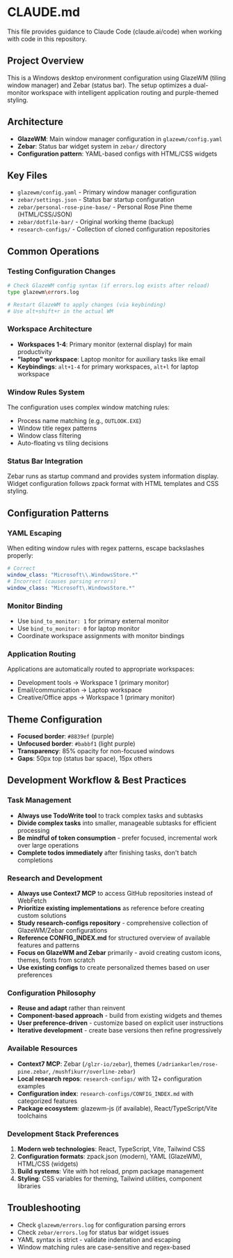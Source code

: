 # CLAUDE.md

This file provides guidance to Claude Code (claude.ai/code) when working with code in this repository.

## Project Overview
This is a Windows desktop environment configuration using GlazeWM (tiling window manager) and Zebar (status bar). The setup optimizes a dual-monitor workspace with intelligent application routing and purple-themed styling.

## Architecture
- **GlazeWM**: Main window manager configuration in `glazewm/config.yaml`
- **Zebar**: Status bar widget system in `zebar/` directory
- **Configuration pattern**: YAML-based configs with HTML/CSS widgets

## Key Files
- `glazewm/config.yaml` - Primary window manager configuration
- `zebar/settings.json` - Status bar startup configuration  
- `zebar/personal-rose-pine-base/` - Personal Rose Pine theme (HTML/CSS/JSON)
- `zebar/dotfile-bar/` - Original working theme (backup)
- `research-configs/` - Collection of cloned configuration repositories

## Common Operations

### Testing Configuration Changes
```bash
# Check GlazeWM config syntax (if errors.log exists after reload)
type glazewm\errors.log

# Restart GlazeWM to apply changes (via keybinding)
# Use alt+shift+r in the actual WM
```

### Workspace Architecture
- **Workspaces 1-4**: Primary monitor (external display) for main productivity
- **"laptop" workspace**: Laptop monitor for auxiliary tasks like email
- **Keybindings**: `alt+1-4` for primary workspaces, `alt+l` for laptop workspace

### Window Rules System
The configuration uses complex window matching rules:
- Process name matching (e.g., `OUTLOOK.EXE`)
- Window title regex patterns
- Window class filtering
- Auto-floating vs tiling decisions

### Status Bar Integration
Zebar runs as startup command and provides system information display. Widget configuration follows zpack format with HTML templates and CSS styling.

## Configuration Patterns

### YAML Escaping
When editing window rules with regex patterns, escape backslashes properly:
```yaml
# Correct
window_class: "Microsoft\\.WindowsStore.*"
# Incorrect (causes parsing errors)  
window_class: "Microsoft\.WindowsStore.*"
```

### Monitor Binding
- Use `bind_to_monitor: 1` for primary external monitor
- Use `bind_to_monitor: 0` for laptop monitor
- Coordinate workspace assignments with monitor bindings

### Application Routing
Applications are automatically routed to appropriate workspaces:
- Development tools → Workspace 1 (primary monitor)
- Email/communication → Laptop workspace  
- Creative/Office apps → Workspace 1 (primary monitor)

## Theme Configuration
- **Focused border**: `#8839ef` (purple)
- **Unfocused border**: `#babbf1` (light purple)  
- **Transparency**: 85% opacity for non-focused windows
- **Gaps**: 50px top (status bar space), 15px others

## Development Workflow & Best Practices

### Task Management
- **Always use TodoWrite tool** to track complex tasks and subtasks
- **Divide complex tasks** into smaller, manageable subtasks for efficient processing
- **Be mindful of token consumption** - prefer focused, incremental work over large operations
- **Complete todos immediately** after finishing tasks, don't batch completions

### Research and Development 
- **Always use Context7 MCP** to access GitHub repositories instead of WebFetch
- **Prioritize existing implementations** as reference before creating custom solutions
- **Study research-configs repository** - comprehensive collection of GlazeWM/Zebar configurations
- **Reference CONFIG_INDEX.md** for structured overview of available features and patterns
- **Focus on GlazeWM and Zebar** primarily - avoid creating custom icons, themes, fonts from scratch
- **Use existing configs** to create personalized themes based on user preferences

### Configuration Philosophy
- **Reuse and adapt** rather than reinvent
- **Component-based approach** - build from existing widgets and themes
- **User preference-driven** - customize based on explicit user instructions
- **Iterative development** - create base versions then refine progressively

### Available Resources
- **Context7 MCP**: Zebar (`/glzr-io/zebar`), themes (`/adriankarlen/rose-pine.zebar`, `/mushfikurr/overline-zebar`)
- **Local research repos**: `research-configs/` with 12+ configuration examples
- **Configuration index**: `research-configs/CONFIG_INDEX.md` with categorized features
- **Package ecosystem**: glazewm-js (if available), React/TypeScript/Vite toolchains

### Development Stack Preferences
1. **Modern web technologies**: React, TypeScript, Vite, Tailwind CSS
2. **Configuration formats**: zpack.json (modern), YAML (GlazeWM), HTML/CSS (widgets)
3. **Build systems**: Vite with hot reload, pnpm package management
4. **Styling**: CSS variables for theming, Tailwind utilities, component libraries

## Troubleshooting
- Check `glazewm/errors.log` for configuration parsing errors
- Check `zebar/errors.log` for status bar widget issues
- YAML syntax is strict - validate indentation and escaping
- Window matching rules are case-sensitive and regex-based